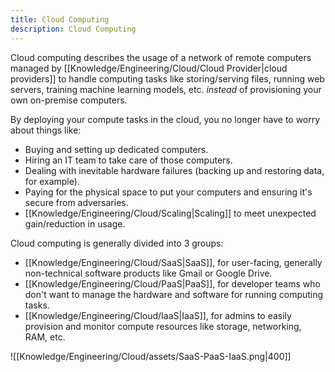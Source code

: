 ```yaml
---
title: Cloud Computing
description: Cloud Computing
---
```


Cloud computing describes the usage of a network of remote computers managed by [[Knowledge/Engineering/Cloud/Cloud Provider|cloud providers]] to handle computing tasks like storing/serving files, running web servers, training machine learning models, etc. *instead* of provisioning your own on-premise computers.

By deploying your compute tasks in the cloud, you no longer have to worry about things like:
- Buying and setting up dedicated computers.
- Hiring an IT team to take care of those computers.
- Dealing with inevitable hardware failures (backing up and restoring data, for example).
- Paying for the physical space to put your computers and ensuring it's secure from adversaries.
- [[Knowledge/Engineering/Cloud/Scaling|Scaling]] to meet unexpected gain/reduction in usage.

Cloud computing is generally divided into 3 groups:
- [[Knowledge/Engineering/Cloud/SaaS|SaaS]], for user-facing, generally non-technical software products like Gmail or Google Drive.
- [[Knowledge/Engineering/Cloud/PaaS|PaaS]], for developer teams who don't want to manage the hardware and software for running computing tasks.
- [[Knowledge/Engineering/Cloud/IaaS|IaaS]], for admins to easily provision and monitor compute resources like storage, networking, RAM, etc.

![[Knowledge/Engineering/Cloud/assets/SaaS-PaaS-IaaS.png|400]]
